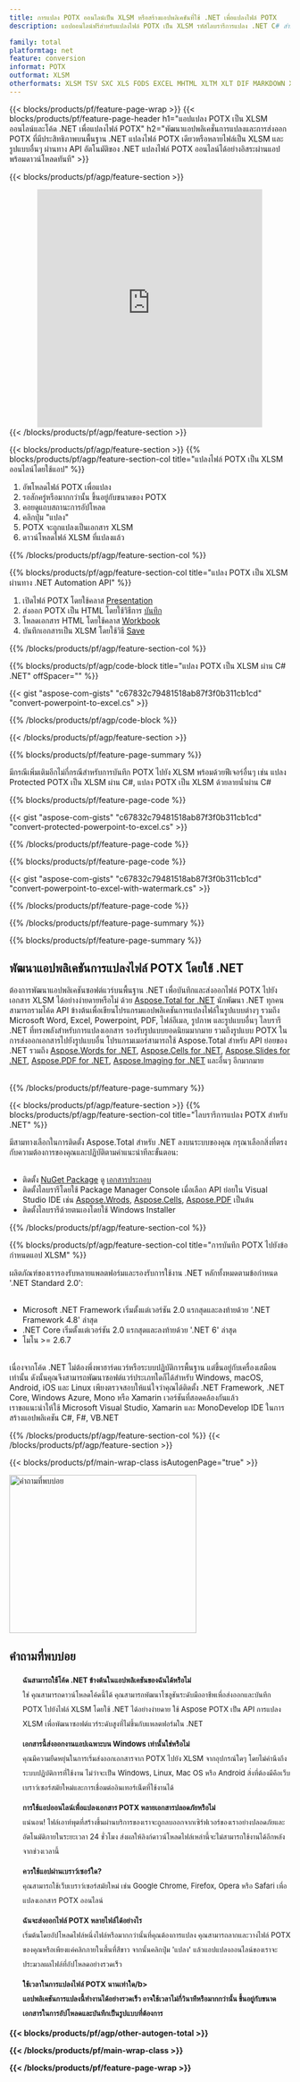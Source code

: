 ```yaml
---
title: การแปลง POTX ออนไลน์เป็น XLSM หรือสร้างแอปพลิเคชันที่ใช้ .NET เพื่อแปลงไฟล์ POTX
description: แอปออนไลน์ฟรีสำหรับแปลงไฟล์ POTX เป็น XLSM รหัสไลบรารีการแปลง .NET C# สำหรับเอกสาร POTX 

family: total
platformtag: net
feature: conversion
informat: POTX
outformat: XLSM
otherformats: XLSM TSV SXC XLS FODS EXCEL MHTML XLTM XLT DIF MARKDOWN XLAM XLSB ODS XLTX XLSX DOC DOCX DOCM DOT DOTM DOTX ODT OTT RTF WORD WORDML TEXT FLATOPX
---
```

{{< blocks/products/pf/feature-page-wrap >}}
{{< blocks/products/pf/feature-page-header h1="แอปแปลง POTX เป็น XLSM ออนไลน์และโค้ด .NET เพื่อแปลงไฟล์ POTX" h2="พัฒนาแอปพลิเคชั่นการแปลงและการส่งออก POTX ที่มีประสิทธิภาพบนพื้นฐาน .NET แปลงไฟล์ POTX เดียวหรือหลายไฟล์เป็น XLSM และรูปแบบอื่นๆ ผ่านทาง API อัตโนมัติของ .NET แปลงไฟล์ POTX ออนไลน์ได้อย่างอิสระผ่านแอปพร้อมดาวน์โหลดทันที" >}}


{{< blocks/products/pf/agp/feature-section >}}

<div class="container-fluid agp-content bg-white aboutfile box-1 vh100 section nopbtm">
<div class=container>
<div class=row>
<div class="demobox tc col-md-12 padding-0" align="center">

<iframe title="แอปแปลง POTX เป็น XLSM ออนไลน์ฟรี" style="border: none; height: 426px;" scrolling="no" src="https://total-conversion-app-65z5r2lp.k8s.dynabic.com/?to=xlsm&from=potx" id="child-iframe" width="80%"></iframe>

</div></div>
</div></div>
{{< /blocks/products/pf/agp/feature-section >}}


{{< blocks/products/pf/agp/feature-section >}}
{{% blocks/products/pf/agp/feature-section-col title="แปลงไฟล์ POTX เป็น XLSM ออนไลน์โดยใช้แอป" %}}

1. อัพโหลดไฟล์ POTX เพื่อแปลง
1. รอสักครู่หรือมากกว่านั้น ขึ้นอยู่กับขนาดของ POTX
1. คอยดูแถบสถานะการอัปโหลด
1. คลิกปุ่ม "แปลง"
1. POTX จะถูกแปลงเป็นเอกสาร XLSM
1. ดาวน์โหลดไฟล์ XLSM ที่แปลงแล้ว

{{% /blocks/products/pf/agp/feature-section-col %}}

{{% blocks/products/pf/agp/feature-section-col title="แปลง POTX เป็น XLSM ผ่านทาง .NET Automation API" %}}


1. เปิดไฟล์ POTX โดยใช้คลาส [Presentation](https://reference.aspose.com/slides/net/aspose.slides/presentation)
2. ส่งออก POTX เป็น HTML โดยใช้วิธีการ [บันทึก](https://reference.aspose.com/slides/net/aspose.slides.presentation/save/methods/5)
3. โหลดเอกสาร HTML โดยใช้คลาส [Workbook](https://reference.aspose.com/cells/net/aspose.cells/workbook)
4. บันทึกเอกสารเป็น XLSM โดยใช้วิธี [Save](https://reference.aspose.com/cells/net/aspose.cells.workbook/save/methods/4)



{{% /blocks/products/pf/agp/feature-section-col %}}

{{% blocks/products/pf/agp/code-block title="แปลง POTX เป็น XLSM ผ่าน C# .NET" offSpacer="" %}}

{{< gist "aspose-com-gists" "c67832c79481518ab87f3f0b311cb1cd" "convert-powerpoint-to-excel.cs" >}}

{{% /blocks/products/pf/agp/code-block %}}

{{< /blocks/products/pf/agp/feature-section >}}

{{% blocks/products/pf/feature-page-summary %}}

มีกรณีเพิ่มเติมอีกไม่กี่กรณีสำหรับการบันทึก POTX ไปยัง XLSM พร้อมด้วยฟีเจอร์อื่นๆ เช่น แปลง Protected POTX เป็น XLSM ผ่าน C#, แปลง POTX เป็น XLSM ด้วยลายน้ำผ่าน C#

{{% blocks/products/pf/feature-page-code %}}
{{< gist "aspose-com-gists" "c67832c79481518ab87f3f0b311cb1cd" "convert-protected-powerpoint-to-excel.cs" >}}
{{% /blocks/products/pf/feature-page-code  %}}
{{% blocks/products/pf/feature-page-code %}}
{{< gist "aspose-com-gists" "c67832c79481518ab87f3f0b311cb1cd" "convert-powerpoint-to-excel-with-watermark.cs" >}}
{{% /blocks/products/pf/feature-page-code  %}}


{{% /blocks/products/pf/feature-page-summary %}}

{{% blocks/products/pf/feature-page-summary %}}

<h2>พัฒนาแอปพลิเคชันการแปลงไฟล์ POTX โดยใช้ .NET</h2>

ต้องการพัฒนาแอปพลิเคชันซอฟต์แวร์บนพื้นฐาน .NET เพื่อบันทึกและส่งออกไฟล์ POTX ไปยังเอกสาร XLSM ได้อย่างง่ายดายหรือไม่ ด้วย [Aspose.Total for .NET](https://products.aspose.com/total/th/net/) นักพัฒนา .NET ทุกคนสามารถรวมโค้ด API ข้างต้นเพื่อเขียนโปรแกรมแอปพลิเคชันการแปลงไฟล์ในรูปแบบต่างๆ รวมถึง Microsoft Word, Excel, Powerpoint, PDF, ไฟล์อีเมล, รูปภาพ และรูปแบบอื่นๆ ไลบรารี .NET ที่ทรงพลังสำหรับการแปลงเอกสาร รองรับรูปแบบยอดนิยมมากมาย รวมถึงรูปแบบ POTX ในการส่งออกเอกสารไปยังรูปแบบอื่น โปรแกรมเมอร์สามารถใช้ Aspose.Total สำหรับ API ย่อยของ .NET รวมถึง [Aspose.Words for .NET](https://products.aspose.com/words/th/net/), [Aspose.Cells for .NET](https://products.aspose.com/cells/th/net/), [Aspose.Slides for .NET](https://products.aspose.com/slides/th/net/), [Aspose.PDF for .NET](https://products.aspose.com/pdf/th/net/), [Aspose.Imaging for .NET](https://products.aspose.com/imaging/th/net/) และอื่นๆ อีกมากมาย<br /><br />

{{% /blocks/products/pf/feature-page-summary %}}

{{< blocks/products/pf/agp/feature-section >}}
{{% blocks/products/pf/agp/feature-section-col title="ไลบรารีการแปลง POTX สำหรับ .NET" %}}

มีสามทางเลือกในการติดตั้ง Aspose.Total สำหรับ .NET ลงบนระบบของคุณ กรุณาเลือกสิ่งที่ตรงกับความต้องการของคุณและปฏิบัติตามคำแนะนำทีละขั้นตอน:<br /><br />

- ติดตั้ง [NuGet Package](https://www.nuget.org/packages/Aspose.Total/) ดู [เอกสารประกอบ](https://docs.aspose.com/total/net/)
- ติดตั้งไลบรารีโดยใช้ Package Manager Console เมื่อเลือก API ย่อยใน Visual Studio IDE เช่น [Aspose.Wrods](https://docs.aspose.com/words/net/installation/#install-asposecells-using-package-manager-gui), [Aspose.Cells](https://docs.aspose.com/cells/net/installation/#install-asposecells-using-package-manager-gui), [Aspose.PDF](https://docs.aspose.com/pdf/net/installation/#install-asposecells-using-package-manager-gui) เป็นต้น
- ติดตั้งไลบรารีด้วยตนเองโดยใช้ Windows Installer

{{% /blocks/products/pf/agp/feature-section-col %}}

{{% blocks/products/pf/agp/feature-section-col title="การบันทึก POTX ไปยังข้อกำหนดแอป XLSM" %}}

ผลิตภัณฑ์ของเรารองรับหลายแพลตฟอร์มและรองรับการใช้งาน .NET หลักทั้งหมดตามข้อกำหนด '.NET Standard 2.0':<br /><br />

- Microsoft .NET Framework เริ่มตั้งแต่เวอร์ชัน 2.0 แรกสุดและลงท้ายด้วย '.NET Framework 4.8' ล่าสุด
- .NET Core เริ่มตั้งแต่เวอร์ชัน 2.0 แรกสุดและลงท้ายด้วย '.NET 6' ล่าสุด
- โมโน >= 2.6.7
<br />
เนื่องจากโค้ด .NET ไม่ต้องพึ่งพาฮาร์ดแวร์หรือระบบปฏิบัติการพื้นฐาน แต่ขึ้นอยู่กับเครื่องเสมือนเท่านั้น ดังนั้นคุณจึงสามารถพัฒนาซอฟต์แวร์ประเภทใดก็ได้สำหรับ Windows, macOS, Android, iOS และ Linux เพียงตรวจสอบให้แน่ใจว่าคุณได้ติดตั้ง .NET Framework, .NET Core, Windows Azure, Mono หรือ Xamarin เวอร์ชันที่สอดคล้องกันแล้ว<br />
เราขอแนะนำให้ใช้ Microsoft Visual Studio, Xamarin และ MonoDevelop IDE ในการสร้างแอปพลิเคชัน C#, F#, VB.NET

{{% /blocks/products/pf/agp/feature-section-col %}}
{{< /blocks/products/pf/agp/feature-section >}}

{{< blocks/products/pf/main-wrap-class isAutogenPage="true" >}}

<style>.howtolist li{margin-right: 0!important;line-height: 26px;position: relative;margin-bottom: 10px;font-size: 13px;list-style-type: none;}</style>
<div class="col-md-12 tl bg-gray-dark howtolist section">
  <a class="anchor" name="faqpage"></a>
  <div class="container tl dflex" itemscope="" itemtype="https://schema.org/FAQPage">
      <div class="col-md-4 howtosectiongfx">
          <img class="social-panel-hide-on-mobile" src="https://www.groupdocs.cloud/templates/brand/images/groupdocs/conversion/groupdocs_conversion-brand.png" alt="คำถามที่พบบ่อย" width="335" height="283">
      </div>
      <div class="howtosection col-md-8">
          <div>
              <h2>คำถามที่พบบ่อย</h2>
               <ul>
                  <li itemscope="" itemprop="mainEntity" itemtype="https://schema.org/Question">
                      <div>
                          <span itemprop="name"><b>ฉันสามารถใช้โค้ด .NET ข้างต้นในแอปพลิเคชันของฉันได้หรือไม่</b></span>
                      </div>
                      <div itemscope="" itemprop="acceptedAnswer" itemtype="https://schema.org/Answer">
                          <span itemprop="text">ใช่ คุณสามารถดาวน์โหลดโค้ดนี้ได้ คุณสามารถพัฒนาโซลูชันระดับมืออาชีพเพื่อส่งออกและบันทึก POTX ไปยังไฟล์ XLSM โดยใช้ .NET ได้อย่างง่ายดาย ใช้ Aspose POTX เป็น API การแปลง XLSM เพื่อพัฒนาซอฟต์แวร์ระดับสูงที่ไม่ขึ้นกับแพลตฟอร์มใน .NET</span>
                      </div>
                  </li>
                  <li itemscope="" itemprop="mainEntity" itemtype="https://schema.org/Question">
                      <div>
                          <span itemprop="name"><b>เอกสารนี้ส่งออกงานแอปเฉพาะบน Windows เท่านั้นใช่หรือไม่</b></span>
                      </div>
                      <div itemscope="" itemprop="acceptedAnswer" itemtype="https://schema.org/Answer">
                          <span itemprop="text">คุณมีความยืดหยุ่นในการเริ่มส่งออกเอกสารจาก POTX ไปยัง XLSM จากอุปกรณ์ใดๆ โดยไม่คำนึงถึงระบบปฏิบัติการที่ใช้งาน ไม่ว่าจะเป็น Windows, Linux, Mac OS หรือ Android สิ่งที่ต้องมีคือเว็บเบราว์เซอร์สมัยใหม่และการเชื่อมต่ออินเทอร์เน็ตที่ใช้งานได้</span>
                      </div>
                  </li>
                  <li itemscope="" itemprop="mainEntity" itemtype="https://schema.org/Question">
                      <div>
                          <span itemprop="name"><b>การใช้แอปออนไลน์เพื่อแปลงเอกสาร POTX หลายเอกสารปลอดภัยหรือไม่</b></span>
                      </div>
                      <div itemscope="" itemprop="acceptedAnswer" itemtype="https://schema.org/Answer">
                          <span itemprop="text">แน่นอน! ไฟล์เอาท์พุตที่สร้างขึ้นผ่านบริการของเราจะถูกลบออกจากเซิร์ฟเวอร์ของเราอย่างปลอดภัยและอัตโนมัติภายในระยะเวลา 24 ชั่วโมง ส่งผลให้ลิงก์ดาวน์โหลดไฟล์เหล่านี้จะไม่สามารถใช้งานได้อีกหลังจากช่วงเวลานี้</span>
                      </div>
                  </li>                 
                  <li itemscope="" itemprop="mainEntity" itemtype="https://schema.org/Question">
                      <div>
                          <span itemprop="name"><b>ควรใช้แอปผ่านเบราว์เซอร์ใด?</b></span>
                      </div>
                      <div itemscope="" itemprop="acceptedAnswer" itemtype="https://schema.org/Answer">
                          <span itemprop="text">คุณสามารถใช้เว็บเบราว์เซอร์สมัยใหม่ เช่น Google Chrome, Firefox, Opera หรือ Safari เพื่อแปลงเอกสาร POTX ออนไลน์</span>
                      </div>
                  </li>
 		  <li itemscope="" itemprop="mainEntity" itemtype="https://schema.org/Question">
                      <div>
                          <span itemprop="name"><b>ฉันจะส่งออกไฟล์ POTX หลายไฟล์ได้อย่างไร</b></span>
                      </div>
                      <div itemscope="" itemprop="acceptedAnswer" itemtype="https://schema.org/Answer">
                          <span itemprop="text">เริ่มต้นโดยอัปโหลดไฟล์หนึ่งไฟล์หรือมากกว่านั้นที่คุณต้องการแปลง คุณสามารถลากและวางไฟล์ POTX ของคุณหรือเพียงแค่คลิกภายในพื้นที่สีขาว จากนั้นคลิกปุ่ม 'แปลง' แล้วแอปแปลงออนไลน์ของเราจะประมวลผลไฟล์ที่อัปโหลดอย่างรวดเร็ว</span>
                      </div>
                  </li>
 		  <li itemscope="" itemprop="mainEntity" itemtype="https://schema.org/Question">
                      <div>
                          <span itemprop="name"><b>ใช้เวลาในการแปลงไฟล์ POTX นานเท่าใด/b></span>
                      </div>
                      <div itemscope="" itemprop="acceptedAnswer" itemtype="https://schema.org/Answer">
                          <span itemprop="text">แอปพลิเคชันการแปลงนี้ทำงานได้อย่างรวดเร็ว อาจใช้เวลาไม่กี่วินาทีหรือมากกว่านั้น ขึ้นอยู่กับขนาดเอกสารในการอัปโหลดและบันทึกเป็นรูปแบบที่ต้องการ</span>
                      </div>
                  </li>
              </ul>
          </div>
      </div>
  </div>

{{< blocks/products/pf/agp/other-autogen-total >}}

{{< /blocks/products/pf/main-wrap-class >}}

{{< /blocks/products/pf/feature-page-wrap >}}